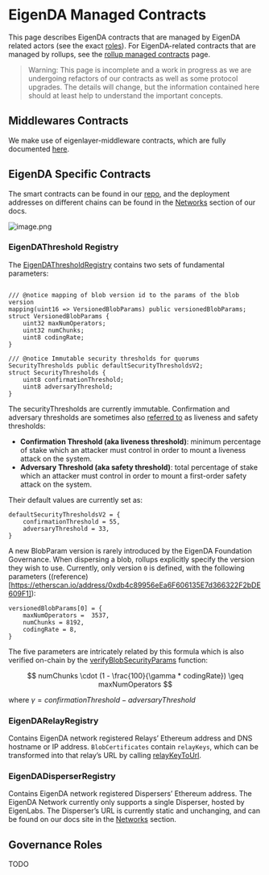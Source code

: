 # EigenDA Managed Contracts

This page describes EigenDA contracts that are managed by EigenDA related actors (see the exact [roles](#governance-roles)). For EigenDA-related contracts that are managed by rollups, see the [rollup managed contracts](../integration/spec/4-contracts.md) page.

> Warning: This page is incomplete and a work in progress as we are undergoing refactors of our contracts as well as some protocol upgrades. The details will change, but the information contained here should at least help to understand the important concepts.

## Middlewares Contracts

We make use of eigenlayer-middleware contracts, which are fully documented [here](https://github.com/Layr-Labs/eigenlayer-middleware/tree/dev/docs).

## EigenDA Specific Contracts

The smart contracts can be found in our [repo](https://github.com/Layr-Labs/eigenda/tree/master/contracts/src/core), and the deployment addresses on different chains can be found in the [Networks](https://docs.eigenda.xyz/networks/mainnet#contract-addresses) section of our docs.

![image.png](../../assets/integration/contracts-eigenda.png)

### EigenDAThreshold Registry

The [EigenDAThresholdRegistry](https://github.com/Layr-Labs/eigenda/blob/c4567f90e835678fae4749f184857dea10ff330c/contracts/src/core/EigenDAThresholdRegistryStorage.sol#L22) contains two sets of fundamental parameters:

```solidity

/// @notice mapping of blob version id to the params of the blob version
mapping(uint16 => VersionedBlobParams) public versionedBlobParams;
struct VersionedBlobParams {
    uint32 maxNumOperators;
    uint32 numChunks;
    uint8 codingRate;
}

/// @notice Immutable security thresholds for quorums
SecurityThresholds public defaultSecurityThresholdsV2;
struct SecurityThresholds {
    uint8 confirmationThreshold;
    uint8 adversaryThreshold;
}
```

The securityThresholds are currently immutable. Confirmation and adversary thresholds are sometimes also [referred to](https://docs.eigenda.xyz/overview#optimal-da-sharding) as liveness and safety thresholds:

- **Confirmation Threshold (aka liveness threshold)**: minimum percentage of stake which an attacker must control in order to mount a liveness attack on the system.
- **Adversary Threshold (aka safety threshold)**: total percentage of stake which an attacker must control in order to mount a first-order safety attack on the system.

Their default values are currently set as:

```solidity
defaultSecurityThresholdsV2 = {
    confirmationThreshold = 55,
    adversaryThreshold = 33,
}
```
A new BlobParam version is rarely introduced by the EigenDA Foundation Governance. When dispersing a blob, rollups explicitly specify the version they wish to use. Currently, only version `0` is defined, with the following parameters ((reference)[https://etherscan.io/address/0xdb4c89956eEa6F606135E7d366322F2bDE609F1]):

```solidity
versionedBlobParams[0] = {
    maxNumOperators =  3537,
    numChunks = 8192,
    codingRate = 8,
}
```

The five parameters are intricately related by this formula which is also verified on-chain by the [verifyBlobSecurityParams](https://github.com/Layr-Labs/eigenda/blob/77d4442aa1b37bdc275173a6b27d917cc161474c/contracts/src/libraries/EigenDABlobVerificationUtils.sol#L386) function: 

$$
numChunks \cdot (1 - \frac{100}{\gamma * codingRate}) \geq maxNumOperators
$$

where $\gamma = confirmationThreshold - adversaryThreshold$

### EigenDARelayRegistry

Contains EigenDA network registered Relays’ Ethereum address and DNS hostname or IP address. `BlobCertificates` contain `relayKeys`, which can be transformed into that relay’s URL by calling [relayKeyToUrl](https://github.com/Layr-Labs/eigenda/blob/77d4442aa1b37bdc275173a6b27d917cc161474c/contracts/src/core/EigenDARelayRegistry.sol#L35).

### EigenDADisperserRegistry

Contains EigenDA network registered Dispersers’ Ethereum address. The EigenDA Network currently only supports a single Disperser, hosted by EigenLabs. The Disperser’s URL is currently static and unchanging, and can be found on our docs site in the [Networks](https://docs.eigenda.xyz/networks/mainnet) section.

## Governance Roles

<!-- TODO: we have this old doc https://www.notion.so/eigen-labs/EigenDA-V2-Governance-17513c11c3e0806999cfe5e8b9bf7e6a -->
<!-- Not sure if it's still relevant or all outdated... will need to be written by @pakim249CAL once roles are stabilized. -->

TODO
